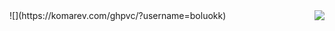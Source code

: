 <a href="#">
<img align="right" src="https://github-readme-stats.vercel.app/api?username=boluokk&show_icons=true&inc">
</a>
![](https://komarev.com/ghpvc/?username=boluokk)

